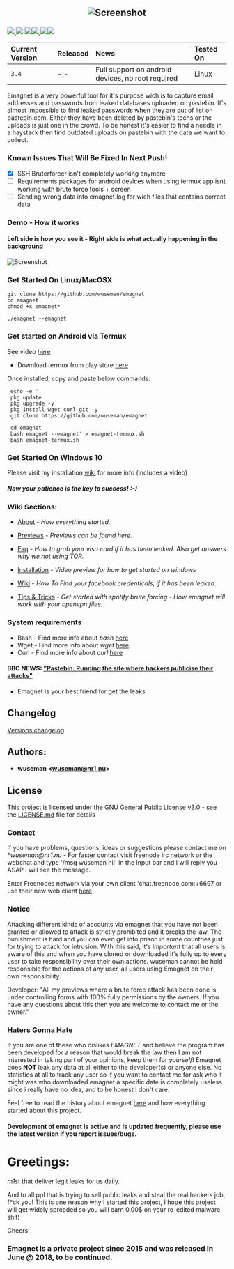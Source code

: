 
## <p align="center">![Screenshot](https://nr1.nu/emagnet/previews/emagnet_oldmovi.gif)

<a href="https://github.com/wuseman/EMAGNET"><img src="https://img.shields.io/github/languages/top/wuseman/emagnet.svg?color=magenta&label=Bash%2FShell"></a><a href="https://github.com/wuseman/EMAGNET/issues?q=is%3Aissue+is%3Aclosed">
<img src="https://img.shields.io/github/issues-closed/wuseman/emagnet.svg?color=light&label=Closed%20Issues"></a>
 <a href="https://github.com/wuseman/EMAGNET/issues"><img src="https://img.shields.io/github/issues-raw/wuseman/emagnet.svg?color=orange&label=Open%20Issues"></a><img src="https://img.shields.io/github/last-commit/wuseman/emagnet.svg?color=darkmagenta&label=Latest%20Commit"><a href="https://twitter.com/wuseman1">
 <img src="https://img.shields.io/website/https/nr1.nu.svg?down_color=darkred&down_message=DOWN&label=Nr1.nu%2Femagnet&up_message=UP"><img src="https://img.shields.io/github/license/wuseman/emagnet.svg?color=blue&label=License"></a></a></a>
</a>
</p>

| Current Version    |  Released      | News                            | Tested On                          |
| :----------------- | :------------- | :-------------------------------- | :----------------------------------|
| `3.4`              |      -:-       |  Full support on android devices, no root required    | Linux                               |


Emagnet is a very powerful tool for it's purpose wich is to capture  email addresses and passwords from leaked databases uploaded on pastebin. It's almost impossible to find leaked passwords when they are out of list on pastebin.com. Either they have been deleted by pastebin's techs or the uploads is just one in the crowd. To be honest it's easier to find a needle in a haystack then find outdated uploads on pastebin with the data we want to collect. 

### Known Issues That Will Be Fixed In Next Push!

- [x] SSH Bruterforcer isn't completely working anymore 
- [ ] Requirements packages for android devices when using termux app isnt working with brute force tools + screen
- [ ] Sending wrong data into emagnet.log for wich files that contains correct data 

### Demo - How it works
#### Left side is how you see it - Right side is what actually happening in the background
![Screenshot](.preview/emagnet2-debug.gif)

### Get Started On Linux/MacOSX

    git clone https://github.com/wuseman/emagnet
    cd emagnet
    chmod +x emagnet*
    .
    ./emagnet --emagnet
    
### Get started on Android via Termux

See video [here](nr1.nu/android-emagnet.gif)

* Download termux from play store [here](https://play.google.com/store/apps/details?id=com.termux&hl=en_US)

Once installed, copy and paste below commands: 

     echo -e '
     pkg update
     pkg upgrade -y
     pkg install wget curl git -y
     git clone https://github.com/wuseman/emagnet

     cd emagnet
     bash emagnet --emagnet' > emagnet-termux.sh
     bash emagnet-termux.sh
    
###  Get Started On Windows 10

Please visit my installation [wiki](https://github.com/wuseman/EMAGNET/wiki/Installation) for more info (includes a video)


    
##### Now your patience is the key to success! :-)
 
### Wiki Sections:

- [About](https://github.com/wuseman/EMAGNET/wiki/ABOUT) - 
_How everything started._

- [Previews](https://github.com/wuseman/EMAGNET/wiki/PREVIEWS) - 
_Previews can be found here._

- [Faq](https://github.com/wuseman/EMAGNET/wiki/FAQ) - 
_How to grab your visa card if it has been leaked. Also get answers why we not using TOR._

- [Installation](https://github.com/wuseman/EMAGNET/wiki/INSTALLATION) - 
_Video preview for how to get started on windows_

- [Wiki](https://github.com/wuseman/EMAGNET/wiki) - 
_How To Find your facebook credenticals, if it has been leaked._

- [Tips & Tricks](https://github.com/wuseman/EMAGNET/wiki/Tips-&-Tricks) - 
_Get started with spotify brute forcing - How emagnet will work with your openvpn files._

### System requirements

- Bash     - Find more info about _bash_ [here](https://www.gnu.org/software/bash/)
- Wget     - Find more info about _wget_ [here](https://www.gnu.org/software/wget/)
- Curl     - Find more info about _curl_ [here](https://github.com/curl/curl)

#### BBC NEWS: ["Pastebin: Running the site where hackers publicise their attacks"](https://www.bbc.com/news/technology-17524822) 
- Emagnet is your best friend for get the leaks

## Changelog

[Versions changelog](CHANGELOG.md).

## Authors: 

* **wuseman <wuseman@nr1.nu\>** 

## License

This project is licensed under the GNU General Public License v3.0 - see the [LICENSE.md](LICENSE.md) file for details

### Contact

  If you have problems, questions, ideas or suggestions please contact me on *_wuseman@nr1.nu_  - For faster contact visit freenode irc network or the webchat and type '/msg wuseman hi!' in the input bar and I will reply you ASAP I will see the message.
  
  Enter Freenodes network via your own client 'chat.freenode.com:+6697 or use their new web client [here](https://webchat.freenode.net/)

### Notice

Attacking different kinds of accounts via emagnet that you have not been granted or allowed to attack is strictly prohibited and it breaks the law. The punishment is hard and you can even get into prison in some countries just for trying to attack for intrusion. With this said, it's *important* that all users is aware of this and when you have cloned or downloaded it's fully up to every user to take responsibility over their own actions. wuseman cannot be held responsible for the actions of any user, all users using Emagnet on their own responsibility. 

Developer: "All my previews where a brute force attack has been done is under controlling forms with 100% fully permissions by the owners. If you have any questions about this then you are welcome to contact me or the owner."

### Haters Gonna Hate

If you are one of these who dislikes _EMAGNET_ and believe the program has been developed for a reason that would break the law then I am not interested in taking part of your opinions, keep them for _yourself_! Emagnet does **NOT** leak any data at all either to the developer(s) or anyone else. No statistics at all to track any user so if you want to contact me for ask who it might was who downloaded emagnet a specific date is completely useless since i really have no idea, and to be honest I don't care.

Feel free to read the history about emagnet [here](https://github.com/wuseman/EMAGNET/wiki/About) and how everything started about this project.

#### Development of emagnet is active and is updated frequently, please use the latest version if you report issues/bugs.

# Greetings: 

_m1st_ that deliver legit leaks for us daily.

And to all ppl that is trying to sell public leaks and steal the real hackers job, f*ck you! This is one reason why I started this project, I hope this project will get widely spreaded so you will earn 0.00$ on your re-edited malware shit!

Cheers!

### Emagnet is a private project since 2015 and was released in June @ 2018, to be continued. 

